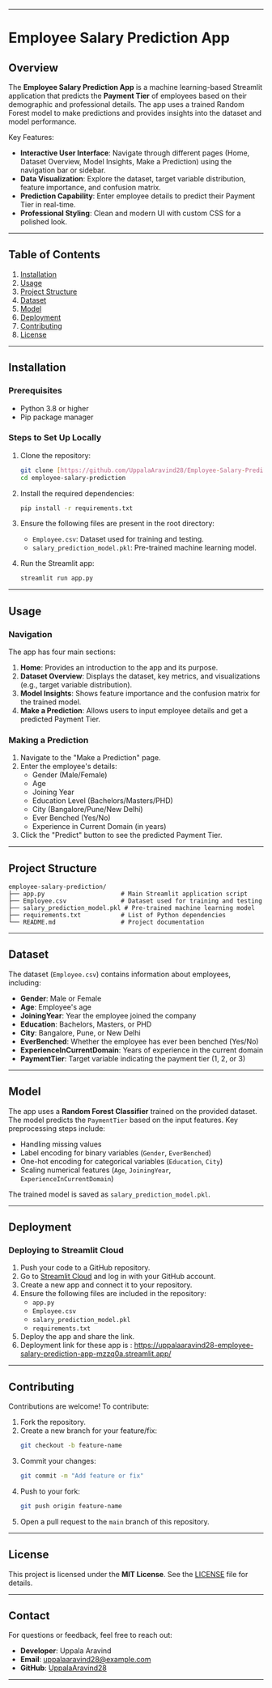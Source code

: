 
---

# Employee Salary Prediction App

## Overview

The **Employee Salary Prediction App** is a machine learning-based Streamlit application that predicts the **Payment Tier** of employees based on their demographic and professional details. The app uses a trained Random Forest model to make predictions and provides insights into the dataset and model performance.

Key Features:
- **Interactive User Interface**: Navigate through different pages (Home, Dataset Overview, Model Insights, Make a Prediction) using the navigation bar or sidebar.
- **Data Visualization**: Explore the dataset, target variable distribution, feature importance, and confusion matrix.
- **Prediction Capability**: Enter employee details to predict their Payment Tier in real-time.
- **Professional Styling**: Clean and modern UI with custom CSS for a polished look.

---

## Table of Contents

1. [Installation](#installation)
2. [Usage](#usage)
3. [Project Structure](#project-structure)
4. [Dataset](#dataset)
5. [Model](#model)
6. [Deployment](#deployment)
7. [Contributing](#contributing)
8. [License](#license)

---

## Installation

### Prerequisites
- Python 3.8 or higher
- Pip package manager

### Steps to Set Up Locally
1. Clone the repository:
   ```bash
   git clone [https://github.com/UppalaAravind28/Employee-Salary-Prediction]
   cd employee-salary-prediction
   ```

2. Install the required dependencies:
   ```bash
   pip install -r requirements.txt
   ```

3. Ensure the following files are present in the root directory:
   - `Employee.csv`: Dataset used for training and testing.
   - `salary_prediction_model.pkl`: Pre-trained machine learning model.

4. Run the Streamlit app:
   ```bash
   streamlit run app.py
   ```

---

## Usage

### Navigation
The app has four main sections:
1. **Home**: Provides an introduction to the app and its purpose.
2. **Dataset Overview**: Displays the dataset, key metrics, and visualizations (e.g., target variable distribution).
3. **Model Insights**: Shows feature importance and the confusion matrix for the trained model.
4. **Make a Prediction**: Allows users to input employee details and get a predicted Payment Tier.

### Making a Prediction
1. Navigate to the "Make a Prediction" page.
2. Enter the employee's details:
   - Gender (Male/Female)
   - Age
   - Joining Year
   - Education Level (Bachelors/Masters/PHD)
   - City (Bangalore/Pune/New Delhi)
   - Ever Benched (Yes/No)
   - Experience in Current Domain (in years)
3. Click the "Predict" button to see the predicted Payment Tier.

---

## Project Structure

```
employee-salary-prediction/
├── app.py                     # Main Streamlit application script
├── Employee.csv               # Dataset used for training and testing
├── salary_prediction_model.pkl # Pre-trained machine learning model
├── requirements.txt           # List of Python dependencies
└── README.md                  # Project documentation
```

---

## Dataset

The dataset (`Employee.csv`) contains information about employees, including:
- **Gender**: Male or Female
- **Age**: Employee's age
- **JoiningYear**: Year the employee joined the company
- **Education**: Bachelors, Masters, or PHD
- **City**: Bangalore, Pune, or New Delhi
- **EverBenched**: Whether the employee has ever been benched (Yes/No)
- **ExperienceInCurrentDomain**: Years of experience in the current domain
- **PaymentTier**: Target variable indicating the payment tier (1, 2, or 3)

---

## Model

The app uses a **Random Forest Classifier** trained on the provided dataset. The model predicts the `PaymentTier` based on the input features. Key preprocessing steps include:
- Handling missing values
- Label encoding for binary variables (`Gender`, `EverBenched`)
- One-hot encoding for categorical variables (`Education`, `City`)
- Scaling numerical features (`Age`, `JoiningYear`, `ExperienceInCurrentDomain`)

The trained model is saved as `salary_prediction_model.pkl`.

---

## Deployment

### Deploying to Streamlit Cloud
1. Push your code to a GitHub repository.
2. Go to [Streamlit Cloud](https://share.streamlit.io/) and log in with your GitHub account.
3. Create a new app and connect it to your repository.
4. Ensure the following files are included in the repository:
   - `app.py`
   - `Employee.csv`
   - `salary_prediction_model.pkl`
   - `requirements.txt`
5. Deploy the app and share the link.
6. Deployment link for these app is : https://uppalaaravind28-employee-salary-prediction-app-mzzq0a.streamlit.app/

---

## Contributing

Contributions are welcome! To contribute:
1. Fork the repository.
2. Create a new branch for your feature/fix:
   ```bash
   git checkout -b feature-name
   ```
3. Commit your changes:
   ```bash
   git commit -m "Add feature or fix"
   ```
4. Push to your fork:
   ```bash
   git push origin feature-name
   ```
5. Open a pull request to the `main` branch of this repository.

---

## License

This project is licensed under the **MIT License**. See the [LICENSE](LICENSE) file for details.

---

## Contact

For questions or feedback, feel free to reach out:
- **Developer**: Uppala Aravind
- **Email**: uppalaaravind28@example.com
- **GitHub**: [UppalaAravind28](https://github.com/UppalaAravind28)

---
